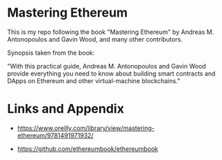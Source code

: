 # Mastering Ethereum

This is my repo following the book "Mastering Ethereum" by Andreas M. Antonopoulos and Gavin Wood, and many other contributors.

Synopsis taken from the book:

"With this practical guide, Andreas M. Antonopoulos and Gavin Wood provide everything you need to know about building smart contracts and DApps on Ethereum and other virtual-machine blockchains." 

Links and Appendix
========================================================

- https://www.oreilly.com/library/view/mastering-ethereum/9781491971932/

- https://github.com/ethereumbook/ethereumbook
